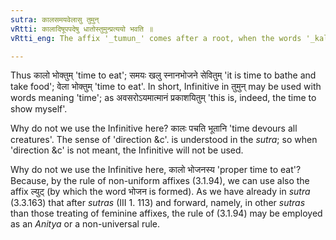 ```yaml
---
sutra: कालसमयवेलासु तुमुन्
vRtti: कालादिषूपपदेषु धातोस्तुमुन्प्रत्ययो भवति ॥
vRtti_eng: The affix '_tumun_' comes after a root, when the words '_kala_', '_samaya_', and '_vela_' (all meaning time) are in composition.

---
```

Thus कालो भोक्तुम् 'time to eat'; समयः खलु स्नानभोजने सेवितुम् 'it is time to bathe and take food'; वेला भोक्तुम् 'time to eat'. In short, Infinitive in तुमुन् may be used with words meaning 'time'; as अवसरोऽयमात्मानं प्रकाशयितुम् 'this is, indeed, the time to show myself'.

Why do not we use the Infinitive here? कालः पचति भूतानि 'time devours all creatures'. The sense of 'direction &c'. is understood in the _sutra_; so when 'direction &c' is not meant, the Infinitive will not be used.

Why do not we use the Infinitive here, कालो भोजनस्य 'proper time to eat'? Because, by the rule of non-uniform affixes (3.1.94), we can use also the affix ल्युट् (by which the word भोजन is formed). As we have already in _sutra_ (3.3.163) that after _sutras_ (III 1. 113) and forward, namely, in other _sutras_ than those treating of feminine affixes, the rule of (3.1.94) may be employed as an _Anitya_ or a non-universal rule.